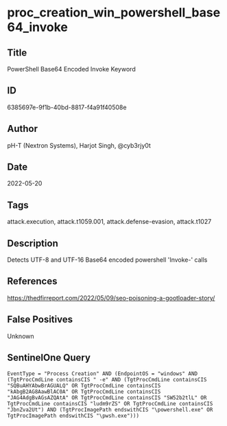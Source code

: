 # proc_creation_win_powershell_base64_invoke

## Title
PowerShell Base64 Encoded Invoke Keyword

## ID
6385697e-9f1b-40bd-8817-f4a91f40508e

## Author
pH-T (Nextron Systems), Harjot Singh, @cyb3rjy0t

## Date
2022-05-20

## Tags
attack.execution, attack.t1059.001, attack.defense-evasion, attack.t1027

## Description
Detects UTF-8 and UTF-16 Base64 encoded powershell 'Invoke-' calls

## References
https://thedfirreport.com/2022/05/09/seo-poisoning-a-gootloader-story/

## False Positives
Unknown

## SentinelOne Query
```
EventType = "Process Creation" AND (EndpointOS = "windows" AND (TgtProcCmdLine containsCIS " -e" AND (TgtProcCmdLine containsCIS "SQBuAHYAbwBrAGUALQ" OR TgtProcCmdLine containsCIS "kAbgB2AG8AawBlAC0A" OR TgtProcCmdLine containsCIS "JAG4AdgBvAGsAZQAtA" OR TgtProcCmdLine containsCIS "SW52b2tlL" OR TgtProcCmdLine containsCIS "ludm9rZS" OR TgtProcCmdLine containsCIS "JbnZva2Ut") AND (TgtProcImagePath endswithCIS "\powershell.exe" OR TgtProcImagePath endswithCIS "\pwsh.exe")))

```